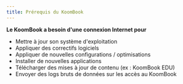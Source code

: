 ```yaml
---
title: Prérequis du KoomBook
---
```

**Le KoomBook a besoin d'une connexion Internet pour**
- Mettre à jour son système d'exploitation
- Appliquer des correctifs logiciels 
- Appliquer de nouvelles configurations / optimisations
- Installer de nouvelles applications
- Télécharger des mises à jour de contenu (ex : KoomBook EDU)
- Envoyer des logs bruts de données sur les accès au KoomBook
